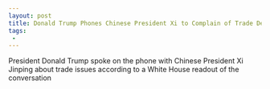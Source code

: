 ```yaml
---
layout: post
title: Donald Trump Phones Chinese President Xi to Complain of Trade Deficit
tags:
 -
---
```

President Donald Trump spoke on the phone with Chinese President Xi Jinping about trade issues according to a White House readout of the conversation

